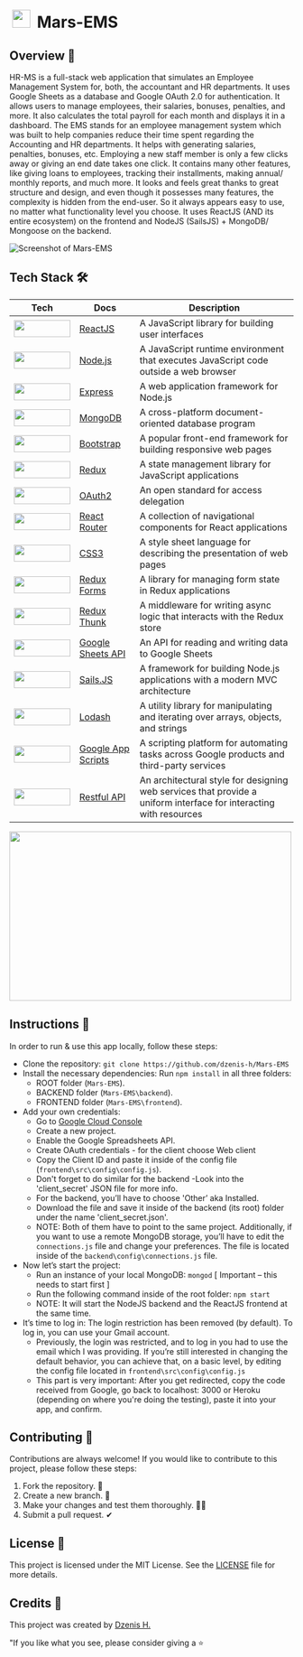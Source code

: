 
# <img src="https://raw.githubusercontent.com/dzenis-h/Mars-EMS/master/frontend/public/favicon.ico" width="32" height="32" style="padding: 5px"> Mars-EMS

## Overview 📂

HR-MS is a full-stack web application that simulates an Employee Management System for, both, the accountant and HR departments. It uses Google Sheets as a database and Google OAuth 2.0 for authentication. It allows users to manage employees, their salaries, bonuses, penalties, and more. It also calculates the total payroll for each month and displays it in a dashboard. The EMS stands for an employee management system which was built to help companies reduce their time spent regarding the Accounting and HR departments.
It helps with generating salaries, penalties, bonuses, etc. Employing a new staff member is only a few clicks away or giving an end date takes one click. It contains many other features, like giving loans to employees, tracking their installments, making annual/ monthly reports, and much more. It looks and feels great thanks to great structure and design, and even though it possesses many features, the complexity is hidden from the end-user. So it always appears easy to use, no matter what functionality level you choose. It uses ReactJS (AND its entire ecosystem) on the frontend and NodeJS (SailsJS) + MongoDB/ Mongoose on the backend.

![Screenshot of Mars-EMS](https://drive.google.com/uc?export=view&id=1xNayKUTncYEUe6kOEE1QCAgVMzJaHEiM)

## Tech Stack 🛠

| Tech                                                                                                                                 | Docs                                                                         | Description                                                                                                       |
| ------------------------------------------------------------------------------------------------------------------------------------ | ---------------------------------------------------------------------------- | ----------------------------------------------------------------------------------------------------------------- |
| <img src="https://img.shields.io/badge/-ReactJS-blue?logo=react&style=for-the-badge" width="100" height="30">                        | [ReactJS](https://reactjs.org/docs/getting-started.html)                     | A JavaScript library for building user interfaces                                                                 |
| <img src="https://img.shields.io/badge/-Node.js-green?logo=node.js&style=for-the-badge" width="100" height="30">                     | [Node.js](https://nodejs.org/en/docs/)                                       | A JavaScript runtime environment that executes JavaScript code outside a web browser                              |
| <img src="https://img.shields.io/badge/-Express-yellow?logo=express&style=for-the-badge" width="100" height="30">                    | [Express](https://expressjs.com/en/4x/api.html)                              | A web application framework for Node.js                                                                           |
| <img src="https://img.shields.io/badge/-MongoDB-brightgreen?logo=mongodb&style=for-the-badge" width="100" height="30">               | [MongoDB](https://docs.mongodb.com/)                                         | A cross-platform document-oriented database program                                                               |
| <img src="https://img.shields.io/badge/-Bootstrap-purple?logo=bootstrap&style=for-the-badge" width="100" height="30">                | [Bootstrap](https://getbootstrap.com/docs/5.0/getting-started/introduction/) | A popular front-end framework for building responsive web pages                                                   |
| <img src="https://img.shields.io/badge/-Redux-pink?logo=redux&style=for-the-badge" width="100" height="30">                          | [Redux](https://redux.js.org/introduction/getting-started)                   | A state management library for JavaScript applications                                                            |
| <img src="https://img.shields.io/badge/-OAuth2-orange?logo=oauth&style=for-the-badge" width="100" height="30">                       | [OAuth2](https://oauth.net/2/)                                               | An open standard for access delegation                                                                            |
| <img src="https://img.shields.io/badge/-React_Router-red?logo=react-router&style=for-the-badge" width="100" height="30">             | [React Router](https://reactrouter.com/web/guides/quick-start)               | A collection of navigational components for React applications                                                    |
| <img src="https://img.shields.io/badge/-CSS3-blue?logo=css3&style=for-the-badge" width="100" height="30">                            | [CSS3](https://developer.mozilla.org/en-US/docs/Web/CSS)                     | A style sheet language for describing the presentation of web pages                                               |
| <img src="https://img.shields.io/badge/-Redux_Forms-purple?logo=redux&style=for-the-badge" width="100" height="30">                  | [Redux Forms](https://redux-form.com/8.3.0/docs/gettingstarted.md/)          | A library for managing form state in Redux applications                                                           |
| <img src="https://img.shields.io/badge/-Redux_Thunk-green?logo=redux&style=for-the-badge" width="100" height="30">                   | [Redux Thunk](https://github.com/reduxjs/redux-thunk)                        | A middleware for writing async logic that interacts with the Redux store                                          |
| <img src="https://img.shields.io/badge/-Google_Sheets_API-yellow?logo=google-sheets&style=for-the-badge" width="100" height="30">    | [Google Sheets API](https://developers.google.com/sheets/api)                | An API for reading and writing data to Google Sheets                                                              |
| <img src="https://img.shields.io/badge/-Sails.JS-black?logo=sails.js&style=for-the-badge" width="100" height="30">                   | [Sails.JS](https://sailsjs.com/documentation/reference)                      | A framework for building Node.js applications with a modern MVC architecture                                      |
| <img src="https://img.shields.io/badge/-Lodash-gray?logo=lodash&style=for-the-badge" width="100" height="30">                        | [Lodash](https://lodash.com/docs/)                                           | A utility library for manipulating and iterating over arrays, objects, and strings                                |
| <img src="https://img.shields.io/badge/-Google_App_Scripts-red?logo=google-apps-script&style=for-the-badge" width="100" height="30"> | [Google App Scripts](https://developers.google.com/apps-script)              | A scripting platform for automating tasks across Google products and third-party services                         |
| <img src="https://img.shields.io/badge/-Restful_API-brown?logo=rest&style=for-the-badge" width="100" height="30">                    | [Restful API](https://restfulapi.net/)                                       | An architectural style for designing web services that provide a uniform interface for interacting with resources |

<img src="https://raw.githubusercontent.com/dzenis-h/Mars-EMS/c0ea5eaad953548777c7f006faf65081f41b0ea1/stack.svg" width="500" height="300">

## Instructions 📝

In order to run & use this app locally, follow these steps:

- Clone the repository: `git clone https://github.com/dzenis-h/Mars-EMS`
- Install the necessary dependencies: Run `npm install` in all three folders:
  - ROOT folder (`Mars-EMS`).
  - BACKEND folder (`Mars-EMS\backend`).
  - FRONTEND folder (`Mars-EMS\frontend`).
- Add your own credentials:
  - Go to [Google Cloud Console](https://console.cloud.google.com/)
  - Create a new project.
  - Enable the Google Spreadsheets API.
  - Create OAuth credentials - for the client choose Web client
  - Copy the Client ID and paste it inside of the config file (`frontend\src\config\config.js`).
  - Don't forget to do similar for the backend -Look into the 'client_secret' JSON file for more info.
  - For the backend, you’ll have to choose 'Other’ aka Installed.
  - Download the file and save it inside of the backend (its root) folder under the name 'client_secret.json'.
  - NOTE: Both of them have to point to the same project. Additionally, if you want to use a remote MongoDB storage, you’ll have to edit the `connections.js` file and change your preferences. The file is located inside of the `backend\config\connections.js` file.
- Now let’s start the project:
  - Run an instance of your local MongoDB: `mongod` [ Important – this needs to start first ]
  - Run the following command inside of the root folder: `npm start`
  - NOTE: It will start the NodeJS backend and the ReactJS frontend at the same time.
- It’s time to log in: The login restriction has been removed (by default). To log in, you can use your Gmail account.
  - Previously, the login was restricted, and to log in you had to use the email which I was providing. If you’re still interested in changing the default behavior, you can achieve that, on a basic level, by editing the config file located in `frontend\src\config\config.js`
  - This part is very important: After you get redirected, copy the code received from Google, go back to localhost: 3000 or Heroku (depending on where you're doing the testing), paste it into your app, and confirm.

## Contributing 🙌

Contributions are always welcome! If you would like to contribute to this project, please follow these steps:

1. Fork the repository. 🍴
2. Create a new branch. 🌵
3. Make your changes and test them thoroughly. 👨‍💻
4. Submit a pull request. ✔

## License 📄

This project is licensed under the MIT License. See the [LICENSE](https://docs.google.com/document/d/11WK7tVoTFRMcWCuGZQCRWxEsDUEJ_6ArtfV-NjWcBCU/edit?usp=sharing) file for more details.

## Credits 👾

This project was created by [Dzenis H.](https://dzenis.tech)

"If you like what you see, please consider giving a ⭐️
